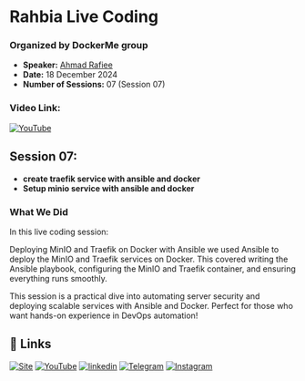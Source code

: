 
# Rahbia Live Coding
### Organized by DockerMe group
  - **Speaker:** [Ahmad Rafiee](https://www.linkedin.com/in/ahmad-rafiee)
  - **Date:** 18 December 2024
  - **Number of Sessions:** 07 (Session 07)

### Video Link:
[![YouTube](http://i.ytimg.com/vi/Wkk53gsK4fA/hqdefault.jpg)](https://www.youtube.com/live/Wkk53gsK4fA)

## Session 07:
  - **create traefik service with ansible and docker**
  - **Setup minio service with ansible and docker**

### What We Did
In this live coding session:

Deploying MinIO and Traefik on Docker with Ansible
we used Ansible to deploy the MinIO and Traefik services on Docker. This covered writing the Ansible playbook, configuring the MinIO and Traefik container, and ensuring everything runs smoothly.

This session is a practical dive into automating server security and deploying scalable services with Ansible and Docker. Perfect for those who want hands-on experience in DevOps automation!

## 🔗 Links
[![Site](https://img.shields.io/badge/Dockerme.ir-0A66C2?style=for-the-badge&logo=docker&logoColor=white)](https://dockerme.ir/)
[![YouTube](https://img.shields.io/badge/youtube-FF0000?style=for-the-badge&logo=youtube&logoColor=white)](https://youtube.com/@dockerme)
[![linkedin](https://img.shields.io/badge/linkedin-0A66C2?style=for-the-badge&logo=linkedin&logoColor=white)](https://www.linkedin.com/in/ahmad-rafiee/)
[![Telegram](https://img.shields.io/badge/telegram-0A66C2?style=for-the-badge&logo=telegram&logoColor=white)](https://t.me/dockerme)
[![Instagram](https://img.shields.io/badge/instagram-FF0000?style=for-the-badge&logo=instagram&logoColor=white)](https://instagram.com/dockerme)